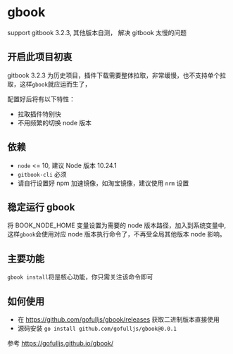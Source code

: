 # gbook

support gitbook 3.2.3, 其他版本自测， 解决 gitbook 太慢的问题

## 开启此项目初衷

gitbook 3.2.3 为历史项目，插件下载需要整体拉取，非常缓慢，也不支持单个拉取，这样`gbook`就应运而生了，

配置好后将有以下特性：

- 拉取插件特别快
- 不用频繁的切换 node 版本

## 依赖

- `node` <= 10, 建议 Node 版本 10.24.1
- `gitbook-cli` 必须
- 请自行设置好 npm 加速镜像，如淘宝镜像，建议使用 `nrm` 设置

## 稳定运行 gbook

将 BOOK_NODE_HOME 变量设置为需要的 node 版本路径，加入到系统变量中, 这样`gbook`会使用对应 node 版本执行命令了，不再受全局其他版本 node 影响。

## 主要功能

`gbook install`将是核心功能，你只需关注该命令即可

## 如何使用

- 在 https://github.com/gofulljs/gbook/releases 获取二进制版本直接使用
- 源码安装 `go install github.com/gofulljs/gbook@0.0.1`

参考 https://gofulljs.github.io/gbook/
